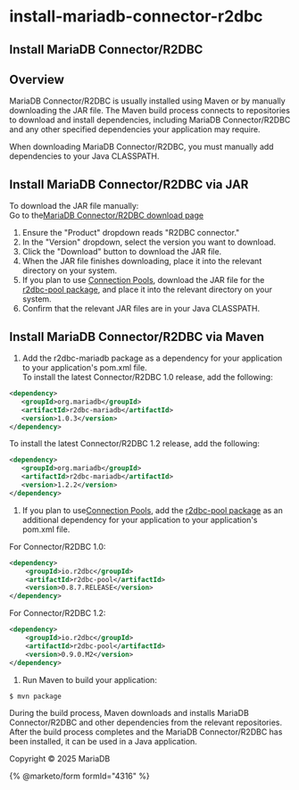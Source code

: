 # install-mariadb-connector-r2dbc

## Install MariaDB Connector/R2DBC

## Overview

MariaDB Connector/R2DBC is usually installed using Maven or by manually downloading the JAR file. The Maven build process connects to repositories to download and install dependencies, including MariaDB Connector/R2DBC and any other specified dependencies your application may require.

When downloading MariaDB Connector/R2DBC, you must manually add dependencies to your Java CLASSPATH.

## Install MariaDB Connector/R2DBC via JAR

To download the JAR file manually:\
Go to the[MariaDB Connector/R2DBC download page](https://mariadb.com/downloads/connectors/connectors-data-access/r2dbc-connector/)

1. Ensure the "Product" dropdown reads "R2DBC connector."
2. In the "Version" dropdown, select the version you want to download.
3. Click the "Download" button to download the JAR file.
4. When the JAR file finishes downloading, place it into the relevant directory on your system.
5. If you plan to use [Connection Pools](connection-pools-with-mariadb-connector-r2dbc-native-api.md), download the JAR file for the [r2dbc-pool package](https://github.com/r2dbc/r2dbc-pool), and place it into the relevant directory on your system.
6. Confirm that the relevant JAR files are in your Java CLASSPATH.

## Install MariaDB Connector/R2DBC via Maven

1. Add the r2dbc-mariadb package as a dependency for your application to your application's pom.xml file.\
   To install the latest Connector/R2DBC 1.0 release, add the following:

```xml
<dependency>
   <groupId>org.mariadb</groupId>
   <artifactId>r2dbc-mariadb</artifactId>
   <version>1.0.3</version>
</dependency>
```

To install the latest Connector/R2DBC 1.2 release, add the following:

```xml
<dependency>
   <groupId>org.mariadb</groupId>
   <artifactId>r2dbc-mariadb</artifactId>
   <version>1.2.2</version>
</dependency>
```

1. If you plan to use[Connection Pools](connection-pools-with-mariadb-connector-r2dbc-native-api.md), add the [r2dbc-pool package](https://github.com/r2dbc/r2dbc-pool) as an additional dependency for your application to your application's pom.xml file.

For Connector/R2DBC 1.0:

```xml
<dependency>
    <groupId>io.r2dbc</groupId>
    <artifactId>r2dbc-pool</artifactId>
    <version>0.8.7.RELEASE</version>
</dependency>
```

For Connector/R2DBC 1.2:

```xml
<dependency>
    <groupId>io.r2dbc</groupId>
    <artifactId>r2dbc-pool</artifactId>
    <version>0.9.0.M2</version>
</dependency>
```

1. Run Maven to build your application:

```bash
$ mvn package
```

During the build process, Maven downloads and installs MariaDB Connector/R2DBC and other dependencies from the relevant repositories. After the build process completes and the MariaDB Connector/R2DBC has been installed, it can be used in a Java application.

Copyright © 2025 MariaDB


{% @marketo/form formId="4316" %}

